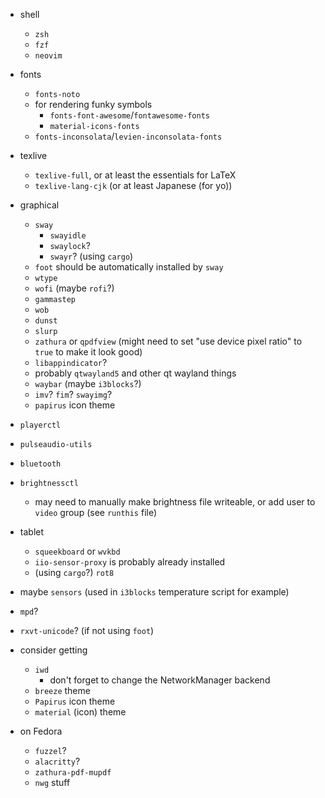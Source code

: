 * shell
  * `zsh`
  * `fzf`
  * `neovim`
* fonts
  * `fonts-noto`
  * for rendering funky symbols
      * `fonts-font-awesome`/`fontawesome-fonts`
      * `material-icons-fonts`
  * `fonts-inconsolata`/`levien-inconsolata-fonts`
* texlive
  * `texlive-full`, or at least the essentials for LaTeX
  * `texlive-lang-cjk` (or at least Japanese (for yo))
* graphical
  * `sway`
    * `swayidle`
    * `swaylock`?
	* `swayr`? (using `cargo`)
  * `foot` should be automatically installed by `sway`
  * `wtype`
  * `wofi` (maybe `rofi`?)
  * `gammastep`
  * `wob`
  * `dunst`
  * `slurp`
  * `zathura` or `qpdfview` (might need to set "use device pixel ratio" to `true` to make it look good)
  * `libappindicator`?
  * probably `qtwayland5` and other qt wayland things
  * `waybar` (maybe `i3blocks`?)
  * `imv`? `fim`? `swayimg`?
  * `papirus` icon theme
* `playerctl`
* `pulseaudio-utils`
* `bluetooth`
* `brightnessctl`
  * may need to manually make brightness file writeable, or add user to `video`
	group (see `runthis` file)

* tablet
  * `squeekboard` or `wvkbd`
  * `iio-sensor-proxy` is probably already installed
  * (using `cargo`?) `rot8`
 
* maybe `sensors` (used in `i3blocks` temperature script for example)
 
* `mpd`?

* `rxvt-unicode`? (if not using `foot`)

* consider getting
    * `iwd`
        * don't forget to change the NetworkManager backend
    * `breeze` theme
    * `Papirus` icon theme
    * `material` (icon) theme


* on Fedora
	* `fuzzel`?
	* `alacritty`?
	* `zathura-pdf-mupdf`
	* `nwg` stuff

